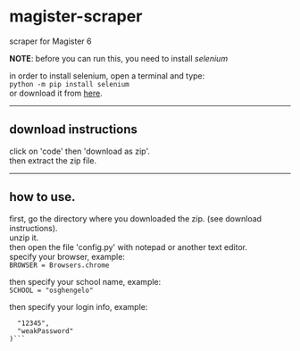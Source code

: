 # magister-scraper
scraper for Magister 6

**NOTE**: before you can run this, you need to install *selenium*

in order to install selenium, open a terminal and type:  
`python -m pip install selenium`  
or download it from [here](https://pypi.org/project/selenium/).  


---
## download instructions  
click on 'code' then 'download as zip'.  
then extract the zip file.  

---
## how to use.  
first, go the directory where you downloaded the zip. (see download instructions).  
unzip it.  
then open the file 'config.py' with notepad or another text editor.  
specify your browser, example:    
`BROWSER = Browsers.chrome`  

then specify your school name, example:  
`SCHOOL = "osghengelo"`  

then specify your login info, example:  
```LOGIN = (
  "12345",
  "weakPassword"
)```
